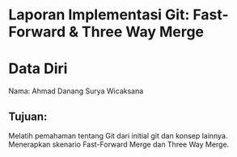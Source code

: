 # Laporan Implementasi Git: Fast-Forward & Three Way Merge

# Data Diri
Nama: Ahmad Danang Surya Wicaksana

## Tujuan:
Melatih pemahaman tentang Git dari initial git dan konsep lainnya.
Menerapkan skenario Fast-Forward Merge dan Three Way Merge.

